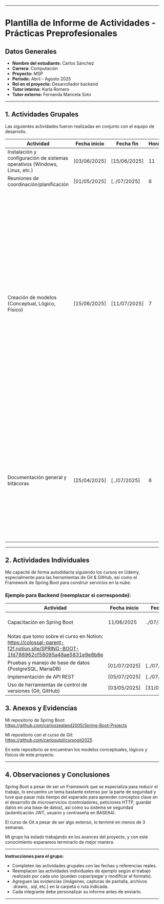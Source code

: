 

---

# Plantilla de Informe de Actividades - Prácticas Preprofesionales

## Datos Generales

- **Nombre del estudiante:** Carlos Sánchez 
- **Carrera:** Computación
- **Proyecto:** MSP
- **Periodo:** Abril – Agosto 2025
- **Rol en el proyecto:** Desarrollador backend
- **Tutor interno:** Karla Romero
- **Tutor externo:** Fernanda Maricela Soto

---

## 1. Actividades Grupales

Las siguientes actividades fueron realizadas en conjunto con el equipo de desarrollo.

| **Actividad**                                             | **Fecha inicio** | **Fecha fin** | **Horas** | **Evidencia/Referencia**                     |
|-----------------------------------------------------------|------------------|---------------|-----------|-----------------------------------------------|
| Instalación y configuración de sistemas operativos (Windows, Linux, etc.) | [03/06/2025]     | [15/06/2025]  | 11       | ![Imagen de WhatsApp 2025-07-11 a las 08 58 01_718a3986](https://github.com/user-attachments/assets/bc8a4042-9820-4e8f-ac9a-9e934809be51)|
| Reuniones de coordinación/planificación                   | [01/05/2025]     | [../07/2025]  | 6       |   COULDN'T LOAD PICTURE                |
| Creación de modelos (Conceptual, Lógico, Físico)          | [15/06/2025]     | [11/07/2025]  | 7       | <img width="1340" height="747" alt="image" src="https://github.com/user-attachments/assets/a2c30b0a-df73-4b89-a39c-fba173aad7ea" />|
| Documentación general y bitácoras                         | [25/04/2025]     | [../07/2025]  | 6       | <img width="1084" height="394" alt="image" src="https://github.com/user-attachments/assets/3e09446e-4649-445b-9960-41c8b5341542" />|

---

## 2. Actividades Individuales

Me capacité de forma autodidacta siguiendo los cursos en Udemy, especialmente para las herramientas de Git & GitHub, así como el Framework de Spring Boot para construir servicios en la nube. 

### **Ejemplo para Backend (reemplazar si corresponde):**

| **Actividad**                            | **Fecha inicio** | **Fecha fin** | **Horas** | **Evidencia/Referencia**         |
|------------------------------------------|------------------|---------------|-----------|-----------------------------------|
| Capacitación en Spring Boot              | 11/06/2025     | ../07/2025  | 25       | Repositorio con los avances del curso: https://github.com/carloszealand2005/Spring-Boot-Projects
Notas que tomo sobre el curso en Notion: https://colossal-parent-f2f.notion.site/SPRING-BOOT-1fd788962cf58095a48ae5831e9e8b8e    |
| Pruebas y manejo de base de datos (PostgreSQL, MariaDB) | [01/07/2025]     | [../07/2025]  | 1       | ...      |
| Implementación de API REST               | [05/07/2025]     | [../07/2025]  | 5       | [Ver repositorio de Spring Boot](https://github.com/carloszealand2005/Spring-Boot-Projects) |
| Uso de herramientas de control de versiones (Git, GitHub) | [03/05/2025]     | [31/05/2025]  | 20       | Capacitación haciendo curso de Git & GitHub en Udemy:   ![certificado_git](https://github.com/user-attachments/assets/2e08f20d-2105-4a1b-aa97-b9e72086a3a6) |

## 3. Anexos y Evidencias

Mi repositorio de Spring Boot: https://github.com/carloszealand2005/Spring-Boot-Projects

Mi repositorio con el curso de Git: https://github.com/carlosutpl/cursogit2025

En este repositorio se encuentran los modelos conceptuales, lógicos y físicos de este proyecto. 

---

## 4. Observaciones y Conclusiones
Spring Boot a pesar de ser un Framework que se especializa para reducir el trabajo, lo encuentro un tema bastante extenso por la parte de seguridad y tuve que pasar más tiempo del esperado para aprender conceptos clave en el desarrollo de microservicios (controladores, peticiones HTTP, guardar datos en una base de datos), así como su sistema se seguridad (autenticación JWT, usuario y contraseña en BASE64).


El curso de Git a pesar de ser algo extenso, lo terminé en menos de 3 semanas. 


Mi grupo ha estado trabajando en los avances del proyecto, y con este conocimiento esperamos terminarlo de mejor manera. 

---

**Instrucciones para el grupo:**  
- Completen las actividades grupales con las fechas y referencias reales.
- Reemplacen las actividades individuales de ejemplo según el trabajo realizado por cada uno (pueden copiar/pegar y modificar el formato).
- Agreguen las evidencias (imágenes, capturas de pantalla, archivos .drawio, .sql, etc.) en la carpeta o ruta indicada.
- Cada integrante debe personalizar su informe antes de enviarlo.

---

